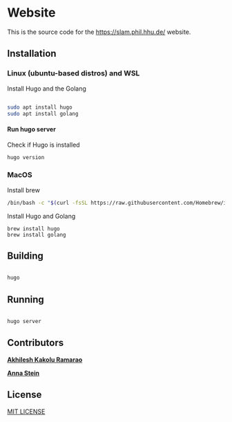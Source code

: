 # Website

This is the source code for the https://slam.phil.hhu.de/ website.

## Installation

### Linux (ubuntu-based distros) and WSL

Install Hugo and the Golang

``` sh

sudo apt install hugo
sudo apt install golang

```
#### Run hugo server

Check if Hugo is installed

```sh
hugo version 
```

### MacOS

Install brew 

``` sh
/bin/bash -c "$(curl -fsSL https://raw.githubusercontent.com/Homebrew/install/HEAD/install.sh)"

```

Install Hugo and Golang


```
brew install hugo
brew install golang
```

## Building

``` sh

hugo

```

## Running

``` sh

hugo server

```
## Contributors
[**Akhilesh Kakolu Ramarao**](https://slam.phil.hhu.de/authors/akhilesh/)


[**Anna Stein**](https://slam.phil.hhu.de/authors/anna/)

## License

[MIT LICENSE](https://github.com/hhuslamlab/website/blob/master/LICENSE.md)
